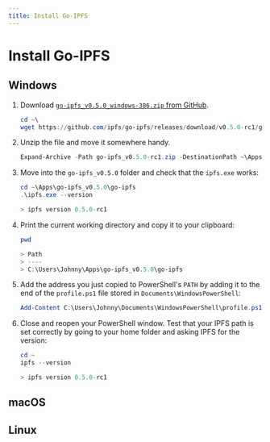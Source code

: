 ```yaml
---
title: Install Go-IPFS
---
```


# Install Go-IPFS

## Windows

1. Download [`go-ipfs_v0.5.0_windows-386.zip` from GitHub](https://github.com/ipfs/go-ipfs/releases/download/v0.5.0-rc1/go-ipfs_v0.5.0-rc1_windows-386.zip).

   ```powershell
   cd ~\
   wget https://github.com/ipfs/go-ipfs/releases/download/v0.5.0-rc1/go-ipfs_v0.5.0-rc1_windows-386.zip -Outfile go-ipfs_v0.5.0-rc1.zip
   ```

1. Unzip the file and move it somewhere handy.

   ```powershell
   Expand-Archive -Path go-ipfs_v0.5.0-rc1.zip -DestinationPath ~\Apps\go-ipfs_v0.5.0
   ```

1. Move into the `go-ipfs_v0.5.0` folder and check that the `ipfs.exe` works:

   ```powershell
   cd ~\Apps\go-ipfs_v0.5.0\go-ipfs
   .\ipfs.exe --version

   > ipfs version 0.5.0-rc1
   ```

1. Print the current working directory and copy it to your clipboard:

   ```powershell
   pwd

   > Path
   > ----
   > C:\Users\Johnny\Apps\go-ipfs_v0.5.0\go-ipfs
   ```

1. Add the address you just copied to PowerShell's `PATH` by adding it to the end of the `profile.ps1` file stored in `Documents\WindowsPowerShell`:

   ```powershell
   Add-Content C:\Users\Johnny\Documents\WindowsPowerShell\profile.ps1 "[System.Environment]::SetEnvironmentVariable('PATH',`$Env:PATH+';;C:\Users\Johnny\Apps\go-ipfs_v0.5.0\go-ipfs')"
   ```

1. Close and reopen your PowerShell window. Test that your IPFS path is set correctly by going to your home folder and asking IPFS for the version:

   ```powershell
   cd ~
   ipfs --version

   > ipfs version 0.5.0-rc1
   ```

## macOS

## Linux

